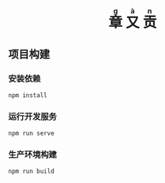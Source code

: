 <h1 align="center">
  <ruby>章<rt>g</rt></ruby>
  <ruby>又<rt>à</rt></ruby>
  <ruby>贡<rt>n</rt></ruby>
</h1>

## 项目构建

### 安装依赖
```
npm install
```

### 运行开发服务
```
npm run serve
```

### 生产环境构建
```
npm run build
```
